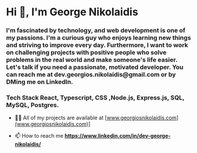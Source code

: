 <h1 align="left">Hi 👋, I'm George Nikolaidis</h1>
<h3 align="left">I'm fascinated by technology, and web development is one of my passions. I'm a curious guy who enjoys learning new things and striving to improve every day. Furthermore, I want to work on challenging projects with positive people who solve problems in the real world and make someone's life easier. Let's talk if you need a passionate, motivated developer. You can reach me at dev.georgios.nikolaidis@gmail.com or by DMing me on LinkedIn.</h3>

<h3 align="left"> Tech Stack 
 React, Typescript, CSS ,Node.js, Express.js, SQL, MySQL, Postgres.</h3>

- 👨‍💻 All of my projects are available at [www.georgiosnikolaidis.com](www.georgiosnikolaidis.com)]

- 📫 How to reach me **https://www.linkedin.com/in/dev-george-nikolaidis/**
